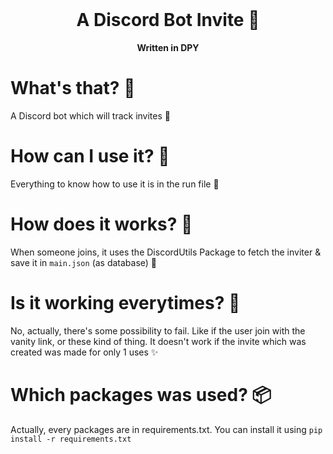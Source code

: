 <div align="center">
    <br>
    <h1>
        A Discord Bot Invite 🍑
    </h1>
    <strong>Written in DPY</strong>
</div>

# What's that? 🍹
A Discord bot which will track invites 🍾

# How can I use it? 🏹
Everything to know how to use it is in the run file 🥂

# How does it works? 🍉
When someone joins, it uses the DiscordUtils Package to fetch the inviter & save it in `main.json` (as database) 🌊

# Is it working everytimes? 🚀
No, actually, there's some possibility to fail. Like if the user join with the vanity link, or these kind of thing. It doesn't work if the invite which was created was made for only 1 uses ✨

# Which packages was used? 📦
Actually, every packages are in requirements.txt. You can install it using `pip install -r requirements.txt`